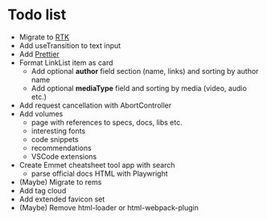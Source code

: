 # Todo list

* Migrate to [RTK](https://redux.js.org/introduction/why-rtk-is-redux-today)
* Add useTransition to text input
* Add [Prettier](https://create-react-app.dev/docs/setting-up-your-editor/#formatting-code-automatically)
* Format LinkList item as card
  * Add optional **author** field section (name, links) and sorting by author name
  * Add optional **mediaType** field and sorting by media (video, audio etc.)
* Add request cancellation with AbortController
* Add volumes
  * page with references to specs, docs, libs etc.
  * interesting fonts
  * code snippets
  * recommendations
  * VSCode extensions
* Create Emmet cheatsheet tool app with search
  * parse official docs HTML with Playwright
* (Maybe) Migrate to rems
* Add tag cloud
* Add extended favicon set
* (Maybe) Remove html-loader or html-webpack-plugin
